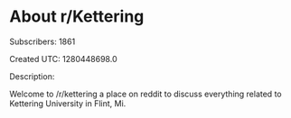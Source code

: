 # About r/Kettering

Subscribers: 1861

Created UTC: 1280448698.0

Description:

Welcome to /r/kettering a place on reddit to discuss everything related to Kettering University in Flint, Mi.

